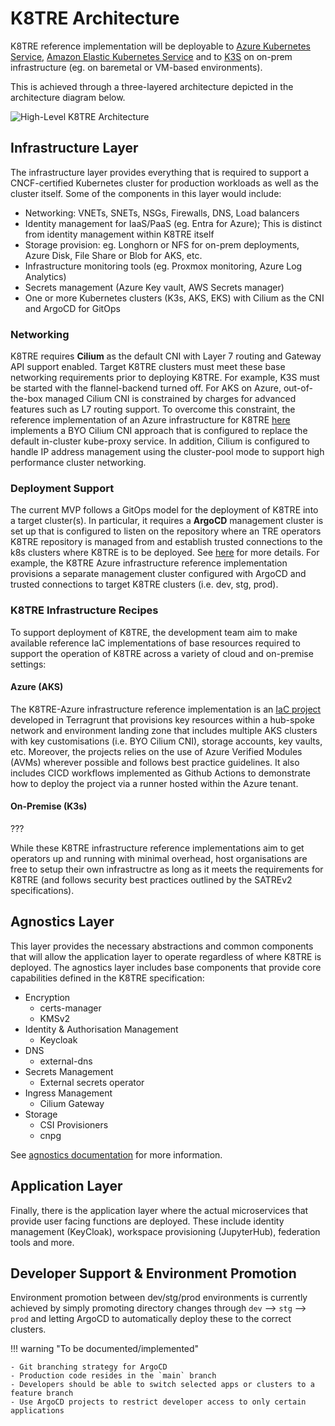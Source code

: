 # K8TRE Architecture

K8TRE reference implementation will be deployable to [Azure Kubernetes Service](https://azure.microsoft.com/en-us/products/kubernetes-service), [Amazon Elastic Kubernetes Service](https://aws.amazon.com/eks/) and to [K3S](https://k3s.io/) on on-prem infrastructure (eg. on baremetal or VM-based environments). 

This is achieved through a three-layered architecture depicted in the architecture diagram below.

![High-Level K8TRE Architecture](../img/K8TRE-high-level.png)

## Infrastructure Layer

The infrastructure layer provides everything that is required to support a CNCF-certified Kubernetes cluster for production workloads as well as the cluster itself. Some of the components in this layer would include:

- Networking: VNETs, SNETs, NSGs, Firewalls, DNS, Load balancers
- Identity management for IaaS/PaaS (eg. Entra for Azure); This is distinct from identity management within K8TRE itself
- Storage provision: eg. Longhorn or NFS for on-prem deployments, Azure Disk, File Share or Blob for AKS, etc.
- Infrastructure monitoring tools (eg. Proxmox monitoring, Azure Log Analytics)
- Secrets management (Azure Key vault, AWS Secrets manager)
- One or more Kubernetes clusters (K3s, AKS, EKS) with Cilium as the CNI and ArgoCD for GitOps

### Networking

K8TRE requires **Cilium** as the default CNI with Layer 7 routing and Gateway API support enabled. Target K8TRE clusters must meet these base networking requirements prior to deploying K8TRE. For example, K3S must be started with the flannel-backend turned off. For AKS on Azure, out-of-the-box managed Cilium CNI is constrained by charges for advanced features such as L7 routing support. To overcome this constraint, the reference implementation of an Azure infrastructure for K8TRE [here](https://github.com/k8tre/k8tre-azure) implements a BYO Cilium CNI approach that is configured to replace the default in-cluster kube-proxy service. In addition, Cilium is configured to handle IP address management using the cluster-pool mode to support high performance cluster networking.    

### Deployment Support
The current MVP follows a GitOps model for the deployment of K8TRE into a target cluster(s). In particular, it requires a **ArgoCD** management cluster is set up that is configured to listen on the repository where an TRE operators K8TRE repository is managed from and establish trusted connections to the k8s clusters where K8TRE is to be deployed. See [here](argocd.md) for more details.
For example, the K8TRE Azure infrastructure reference implementation provisions a separate management cluster configured with ArgoCD and trusted connections to target K8TRE clusters (i.e. dev, stg, prod).

### K8TRE Infrastructure Recipes
To support deployment of K8TRE, the development team aim to make available reference IaC implementations of base resources required to support the operation of K8TRE across a variety of cloud and on-premise settings:

#### Azure (AKS)
The K8TRE-Azure infrastructure reference implementation is an [IaC project](https://github.com/k8tre/k8tre-azure) developed in Terragrunt that provisions key resources within a hub-spoke network and environment landing zone that includes multiple AKS clusters with key customisations (i.e. BYO Cilium CNI), storage accounts, key vaults, etc. Moreover, the projects relies on the use of Azure Verified Modules (AVMs) wherever possible and follows best practice guidelines. It also includes CICD workflows implemented as Github Actions to demonstrate how to deploy the project via a runner hosted within the Azure tenant. 

#### On-Premise (K3s)
???

While these K8TRE infrastructure reference implementations aim to get operators up and running with minimal overhead, host organisations are free to setup their own infrastructre as long as it meets the requirements for K8TRE (and follows security best practices outlined by the SATREv2 specifications).


## Agnostics Layer

This layer provides the necessary abstractions and common components that will allow the application layer to operate regardless of where K8TRE is deployed.
The agnostics layer includes base components that provide core capabilities defined in the K8TRE specification:
- Encryption
    - certs-manager
    - KMSv2
- Identity & Authorisation Management
    - Keycloak
- DNS
    - external-dns
- Secrets Management
    - External secrets operator
- Ingress Management
    - Cilium Gateway
- Storage
    - CSI Provisioners
    - cnpg

See [agnostics documentation](agnostics.md) for more information. 

## Application Layer

Finally, there is the application layer where the actual microservices that provide user facing functions are deployed. These include identity management (KeyCloak), workspace provisioning (JupyterHub), federation tools and more.


## Developer Support & Environment Promotion

Environment promotion between dev/stg/prod environments is currently achieved by simply promoting directory changes through `dev` --> `stg` --> `prod` and letting ArgoCD to automatically deploy these to the correct clusters. 

!!! warning "To be documented/implemented"
    
    - Git branching strategy for ArgoCD
    - Production code resides in the `main` branch
    - Developers should be able to switch selected apps or clusters to a feature branch
    - Use ArgoCD projects to restrict developer access to only certain applications
    
